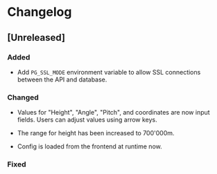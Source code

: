 # Changelog

## [Unreleased]

### Added
- Add `PG_SSL_MODE` environment variable to allow SSL connections between the API and database.

### Changed
- Values for "Height", "Angle", "Pitch", and coordinates are now input fields. Users can adjust values using arrow keys.
- The range for height has been increased to 700'000m.

- Config is loaded from the frontend at runtime now.

### Fixed
